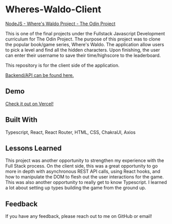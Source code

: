 # Wheres-Waldo-Client

[NodeJS - Where's Waldo Project - The Odin Project](https://www.theodinproject.com/lessons/nodejs-where-s-waldo-a-photo-tagging-app)

This is one of the final projects under the Fullstack Javascript Development curriculum for The Odin Project. The purpose of this project was to clone the popular book/game series, Where's Waldo. The application allow users to pick a level and find all the hidden characters. Upon finishing, the user can enter their username to save their time/highscore to the leaderboard.

This repository is for the client side of the application.

[Backend/API can be found here.](https://github.com/Nogiback/Wheres-Waldo-API)

## Demo

[Check it out on Vercel!](https://nogi-wheres-waldo.vercel.app/)

## Built With

Typescript, React, React Router, HTML, CSS, ChakraUI, Axios

## Lessons Learned

This project was another opportunity to strengthen my experience with the Full Stack process. On the client side, this was a great opportunity to go more in depth with asynchronous REST API calls, using React hooks, and how to manipulate the DOM to flesh out the user interactions for the game. This was also another opportunity to really get to know Typescript. I learned a lot about setting up types building the game from the ground up.

## Feedback

If you have any feedback, please reach out to me on GitHub or email!
